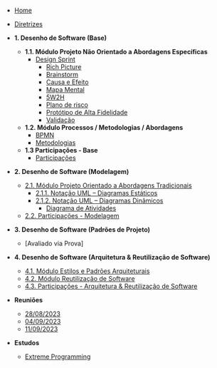<!-- docs/_sidebar.md -->

- [Home](/)
- [Diretrizes](Diretrizes/Diretrizes.md)
- **1. Desenho de Software (Base)**

  - **1.1. Módulo Projeto Não Orientado a Abordagens Específicas**
    - [Design Sprint](Base/designSprint/designSprint.md)
      - [Rich Picture](Base/designSprint/richPicture.md)
      - [Brainstorm](Base/designSprint/brainstorm.md)
      - [Causa e Efeito](Base/designSprint/causaEfeito.md)
      - [Mapa Mental](Base/designSprint/mapaMental.md)
      - [5W2H](Base/designSprint/5w2h.md)
      - [Plano de risco](Base/designSprint/PlanoDeRiscos.md)
      - [Protótipo de Alta Fidelidade](Base/designSprint/prototipo.md)
      - [Validação](Base/designSprint/validacao.md)
  - **1.2. Módulo Processos / Metodologias / Abordagens**
    - [BPMN](Base/bpmn.md)
    - [Metodologias](Base/metodologias.md)
  - **1.3 Participações - Base**
    - [Participações](/Base/participacao.md)

- **2. Desenho de Software (Modelagem)**

  - [2.1. Módulo Projeto Orientado a Abordagens Tradicionais](/docs/Modelagem/2.1.ModelagemTradicional.md)
    - [2.1.1. Notação UML – Diagramas Estáticos](/docs/Modelagem/2.1.1.UMLEstaticos.md)
    - [2.1.2. Notação UML – Diagramas Dinâmicos](/docs/Modelagem/2.1.2.UMLDinamicos.md)
      - [Diagrama de Atividades](Modelagem/diagramaAtividade.md)
  - [2.2. Participações - Modelagem](/docs/Modelagem/2.2.ParticipacoesModelagem.md)

- **3. Desenho de Software (Padrões de Projeto)**

  - [Avaliado via Prova]

- **4. Desenho de Software (Arquitetura & Reutilização de Software)**

  - [4.1. Módulo Estilos e Padrões Arquiteturais](/docs/ArquiteturaReutilizacao/4.1.PadroesArquiteturais.md)
  - [4.2. Módulo Reutilização de Software](/docs/ArquiteturaReutilizacao/4.2.ReutilizacaoDeSoftware.md)
  - [4.3. Participações - Arquitetura & Reutilização de Software](/docs/ArquiteturaReutilizacao/4.3.ParticipacoesArqReutilizacao.md)

- **Reuniões**

  - [28/08/2023](atas-das-reunioes/Reuniao_28_08.md)
  - [04/09/2023](atas-das-reunioes/Reuniao_04_09.md)
  - [11/09/2023](atas-das-reunioes/Reuniao_11_09.md)

- **Estudos**
  - [Extreme Programming](Estudo/xp/xp.md)
